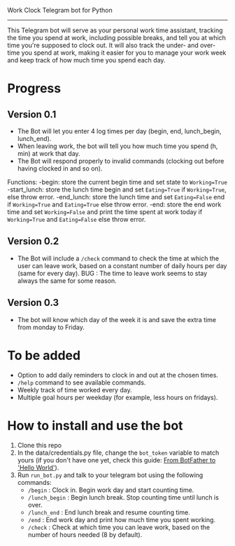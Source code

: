 Work Clock Telegram bot for Python
___


This Telegram bot will serve as your personal work time assistant, tracking the time you spend at work, including possible breaks, and tell you at which time you're supposed to clock out. It will also track the under- and over-time you spend at work, making it easier for you to manage your work week and keep track of how much time you spend each day.


# Progress

## Version 0.1
- The Bot will let you enter 4 log times per day (begin, end, lunch_begin, lunch_end).
- When leaving work, the bot will tell you how much time you spend (h, min) at work that day.
- The Bot will respond properly to invalid commands (clocking out before having clocked in and so on).

Functions:
    -begin: store the current begin time and set state to `Working=True`
    -start_lunch: store the lunch time begin and set `Eating=True` if `Working=True`, else throw error.
    -end_lunch: store the lunch time and set `Eating=False` end if `Working=True` and `Eating=True` else throw error. 
    -end: store the end work time and set `Working=False` and print the time spent at work today if `Working=True` and `Eating=False` else throw error.

## Version 0.2
- The Bot will include a `/check` command to check the time at which the user can leave work, based on a constant number of daily hours per day (same for every day).
BUG : The time to leave work seems to stay always the same for some reason.

## Version 0.3
- The bot will know which day of the week it is and save the extra time from monday to Friday.


# To be added
- Option to add daily reminders to clock in and out at the chosen times.
- `/help` command to see available commands.
- Weekly track of time worked every day.
- Multiple goal hours per weekday (for example, less hours on fridays).


# How to install and use the bot
1) Clone this repo
2) In the data/credentials.py file, change the `bot_token` variable to match yours (if you don't have one yet, check this guide: [From BotFather to 'Hello World'](https://core.telegram.org/bots/tutorial)).
3) Run `run_bot.py` and talk to your telegram bot using the following commands:
    - `/begin` : Clock in. Begin work day and start counting time.
    - `/lunch_begin` : Begin lunch break. Stop counting time until lunch is over.
    - `/lunch_end` : End lunch break and resume counting time.
    - `/end` : End work day and print how much time you spent working.
    - `/check` : Check at which time you can leave work, based on the number of hours needed (8 by default). 